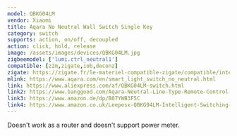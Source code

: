 ```yaml
---
model: QBKG04LM
vendor: Xiaomi
title: Aqara No Neutral Wall Switch Single Key
category: switch
supports: action, on/off, decoupled
action: click, hold, release
image: /assets/images/devices/QBKG04LM.jpg
zigbeemodel: ['lumi.ctrl_neutral1']
compatible: [z2m,zigate,iob,deconz]
zigate: https://zigate.fr/le-materiel-compatible-zigate/compatible/interrupteurmuralsimpledoubletouche
mlink: https://www.aqara.com/en/smart_light_switch_no_neutral.html
link: https://www.aliexpress.com/af/QBKG04LM-switch.html
link2: https://www.banggood.com/Aqara-Neutral-Line-Type-Remote-Control-Switch-Home-Light-Controller-Intelligent-Wall-Switch-From-Xiaomi-Eco-Sy-p-1316484.html
link3: https://www.amazon.de/dp/B07YWB3F5C
link4: https://www.amazon.co.uk/Leepesx-QBKG04LM-Intelligent-Switching-Firewire/dp/B07Y54MJLR
---
```

Doesn't work as a router and doesn't support power meter.
